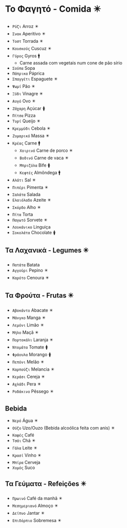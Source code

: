 # Το Φαγητό - Comida ✴️

-   `Ρύζι` Arroz ✴️
-   `Σνακ` Aperitivo ✴️
-   `Τοστ` Torrada ✴️
-   `Κουσκούς` Cuscuz ✴️
-   `Γύρος` Gyros 🚹
    -   Carne assada com vegetais num cone de pão sírio
-   `Σούπα` Sopa
-   `Πάπρικα` Páprica
-   `Σπαγγέτι` Espaguete ✴️
-   `Ψωμί` Pão ✴️
-   `Ξύδι` Vinagre ✴️
-   `Αυγό` Ovo ✴️
-   `Ζάχαρη` Açúcar 🚺
-   `Πίτσα` Pizza
-   `Τυρί` Queijo ✴️
-   `Κρεμμύδι` Cebola ✴️
-   `Ζυμαρικό` Massa ✴️
-   `Κρέας` Carne 🚹
    -   `Χοιρινό` Carne de porco ✴️
    -   `Βοδινό` Carne de vaca ✴️
    -   `Μπριζόλα` Bife 🚺
    -   `Κεφτές` Almôndega 🚹
-   `Αλάτι` Sal ✴️
-   `Πιπέρι` Pimenta ✴️
-   `Σαλάτα` Salada
-   `Ελαιόλαδο` Azeite ✴️
-   `Σκόρδο` Alho ✴️
-   `Πίτα` Torta
-   `Παγωτό` Sorvete ✴️
-   `Λουκάνικο` Linguiça
-   `Σοκολάτα` Chocolate 🚺

## Τα Λαχανικά - Legumes ✴️

-   `Πατάτα` Batata
-   `Αγγούρι` Pepino ✴️
-   `Καρότο` Cenoura ✴️

## Τα Φρούτα - Frutas ✴️

-   `Αβοκάντο` Abacate ✴️
-   `Μάνγκο` Manga ✴️
-   `Λεμόνι` Limão ✴️
-   `Μήλο` Maçã ✴️
-   `Πορτοκάλι` Laranja ✴️
-   `Ντομάτα` Tomate 🚺
-   `Φράουλα` Morango 🚺
-   `Πεπόνι` Melão ✴️
-   `Καρπούζι` Melancia ✴️
-   `Κεράσι` Cereja ✴️
-   `Αχλάδι` Pera ✴️
-   `Ροδάκινο` Pêssego ✴️

## Bebida

-   `Νερό` Água ✴️
-   `Ούζο` Uzo/Ouzo (Bebida alcoólica feita com anis) ✴️
-   `Καφές` Café
-   `Τσάι` Chá ✴️
-   `Γάλα` Leite ✴️
-   `Κρασί` Vinho ✴️
-   `Μπίρα` Cerveja
-   `Χυμός` Suco

## Τα Γεύματα - Refeições ✴️

-   `Πρωινό` Café da manhã ✴️
-   `Μεσημεριανό` Almoço ✴️
-   `Δείπνο` Jantar ✴️
-   `Επιδόρπιο` Sobremesa ✴️
